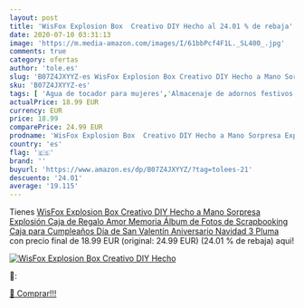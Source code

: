```yaml
---
layout: post
title: 'WisFox Explosion Box  Creativo DIY Hecho al 24.01 % de rebaja'
date: 2020-07-10 03:31:13
image: 'https://m.media-amazon.com/images/I/61bbPcf4F1L._SL400_.jpg'
comments: true
category: ofertas
author: 'tole.es'
slug: 'B07Z4JXYYZ-es WisFox Explosion Box Creativo DIY Hecho a Mano Sorpresa...'
sku: 'B07Z4JXYYZ-es'
tags: [ 'Agua de tocador para mujeres','Almacenaje de adornos festivos','Almacenamiento y organización','Belleza','Fragancias para mujeres','Hogar y cocina','Iluminación','Iluminación de interior','Iluminación decorativa y para usos específicos de interior','Juguetes','Juguetes electrónicos','Juguetes y juegos','Perfumes y fragancias','Velas eléctricas y LED','Videojuegos para niños','navidad', ]
actualPrice: 18.99 EUR
currency: EUR
price: 18.99
comparePrice: 24.99 EUR
prodname: 'WisFox Explosion Box  Creativo DIY Hecho a Mano Sorpresa Explosión Caja de Regalo Amor Memoria  Álbum de Fotos de Scrapbooking Caja para Cumpleaños Día de San Valentín Aniversario Navidad 3 Pluma '
country: 'es'
flag: '🇪🇸'
brand: ''
buyurl: 'https://www.amazon.es/dp/B07Z4JXYYZ/?tag=tolees-21'
descuento: '24.01'
average: '19.115'
---
```


Tienes [WisFox Explosion Box  Creativo DIY Hecho a Mano Sorpresa Explosión Caja de Regalo Amor Memoria  Álbum de Fotos de Scrapbooking Caja para Cumpleaños Día de San Valentín Aniversario Navidad 3 Pluma ](https://www.amazon.es/dp/B07Z4JXYYZ/?tag=tolees-21) con precio final de  18.99 EUR (original: 24.99 EUR) (24.01 %  de rebaja) aqui!

[![WisFox Explosion Box  Creativo DIY Hecho](https://m.media-amazon.com/images/I/61bbPcf4F1L._SL400_.jpg)](https://www.amazon.es/dp/B07Z4JXYYZ/?tag=tolees-21)

🔎:


[🛒 Comprar!!!](https://www.amazon.es/dp/B07Z4JXYYZ/?tag=tolees-21)
